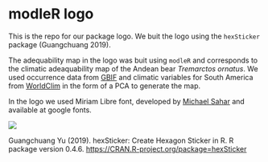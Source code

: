 # modleR logo 

This is the repo for our package logo. We buit the logo using the `hexSticker` package (Guangchuang 2019).

The adequability map in the logo was buit using `modleR` and corresponds to the climatic adeaquability map of the Andean bear *Tremarctos ornatus*. We used occurrence data from [GBIF](https://www.gbif.org) and climatic variables for South America from [WorldClim](https://www.worldclim.org) in the form of a PCA to generate the map.

In the logo we used Miriam Libre font, developed by [Michael Sahar](github.com/MichalSahar/Miriam-Libre) and available at google fonts. 

![](figs/modleRMiriam_Libre.png)

Guangchuang Yu (2019). hexSticker: Create Hexagon Sticker in R. R package
  version 0.4.6. https://CRAN.R-project.org/package=hexSticker